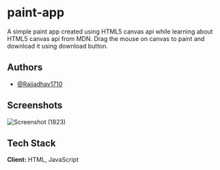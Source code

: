 
# paint-app

A simple paint app created using HTML5 canvas api while learning about HTML5 canvas api from MDN. Drag the mouse on canvas to paint and download it using download button.


## Authors

- [@Rajjadhav1710](https://github.com/Rajjadhav1710)


## Screenshots

![Screenshot (1823)](https://user-images.githubusercontent.com/66353781/211134038-5d344b32-593c-4d7f-950a-592f8c064c6d.png)


## Tech Stack

**Client:** HTML, JavaScript
